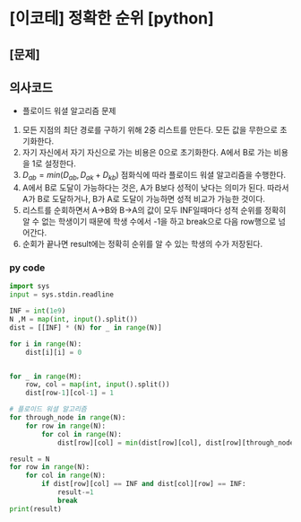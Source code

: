 # [이코테] 정확한 순위 [python]

## [문제]

## 의사코드
- 플로이드 워셜 알고리즘 문제

1. 모든 지점의 최단 경로를 구하기 위해 2중 리스트를 만든다. 모든 값을 무한으로 초기화한다.
2. 자기 자신에서 자기 자신으로 가는 비용은 0으로 초기화한다. A에서 B로 가는 비용을 1로 설정한다.
3. $D_{ab} = min(D_{ab}, D_{ak} + D_{kb})$ 점화식에 따라 플로이드 워셜 알고리즘을 수행한다. 
4. A에서 B로 도달이 가능하다는 것은, A가 B보다 성적이 낮다는 의미가 된다. 따라서 A가 B로 도달하거나, B가 A로 도달이 가능하면 성적 비교가 가능한 것이다.
5. 리스트를 순회하면서 A->B와 B->A의 값이 모두 INF일때마다 성적 순위를 정확히 알 수 없는 학생이기 때문에 학생 수에서 -1을 하고 break으로 다음 row행으로 넘어간다.
6. 순회가 끝나면 result에는 정확히 순위를 알 수 있는 학생의 수가 저장된다.

### py code
```py
import sys
input = sys.stdin.readline

INF = int(1e9)
N ,M = map(int, input().split())
dist = [[INF] * (N) for _ in range(N)]

for i in range(N):
    dist[i][i] = 0


for _ in range(M):
    row, col = map(int, input().split())
    dist[row-1][col-1] = 1

# 플로이드 워셜 알고리즘
for through_node in range(N):
    for row in range(N):
        for col in range(N):
            dist[row][col] = min(dist[row][col], dist[row][through_node] + dist[through_node][col])

result = N
for row in range(N):
    for col in range(N):
        if dist[row][col] == INF and dist[col][row] == INF:
            result-=1
            break
print(result)
```

